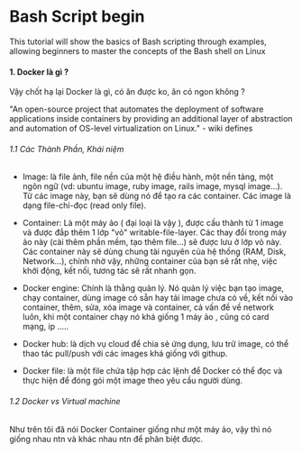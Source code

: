 # Bash Script begin
This tutorial will show the basics of Bash scripting through examples, allowing beginners to master the concepts of the Bash shell on Linux

#### 1. Docker là gì ?

Vậy chốt hạ lại Docker là gì, có ăn được ko, ăn có ngon không ?

"An open-source project that automates the deployment of software applications inside containers by providing an additional layer of 
abstraction and automation of OS-level virtualization on Linux." - wiki defines

###### 1.1 Các Thành Phần, Khái niệm

- Image: là file ảnh, file nền của một hệ điều hành, một nền tảng, một ngôn ngữ (vd: ubuntu image, ruby image, rails image, mysql image…). Từ các image này, bạn sẽ dùng nó để tạo ra các container.
Các image là dạng file-chỉ-đọc (read only file).

- Container: Là một máy ảo ( đại loại là vậy ), được cấu thành từ 1 image và được đắp thêm 1 lớp "vỏ" writable-file-layer. Các thay đổi trong máy ảo này (cài thêm phần mềm, tạo thêm file…) sẽ được lưu ở lớp vỏ này.
Các container này sẽ dùng chung tài nguyên của hệ thống (RAM, Disk, Network…), chính nhờ vậy, những container của bạn sẽ rất nhẹ, việc khởi động, kết nối, tương tác sẽ rất nhanh gọn.

- Docker engine: Chính là thằng quản lý. Nó quản lý việc bạn tạo image, chạy container, dùng image có sẵn hay tải image chưa có về, 
kết nối vào container, thêm, sửa, xóa image và container, cả vấn đề về network luôn, khi một container chạy nó khá giống 1 máy ảo , cũng có card mạng, ip .....

- Docker hub: là dịch vụ cloud để chia sẻ ứng dụng, lưu trữ image, có thể thao tác pull/push với các images khá giống với githup.

- Docker file: là một file chứa tập hợp các lệnh để Docker có thể đọc và thực hiện để đóng gói một image theo yêu cầu người dùng.

###### 1.2 Docker vs Virtual machine

Như trên tôi đã nói Docker Container giống như một máy ảo, vậy thì nó giống nhau ntn và khác nhau ntn để phân biệt được.
